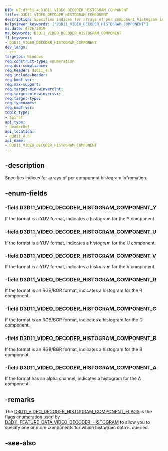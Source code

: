 ```yaml
---
UID: NE:d3d11_4.D3D11_VIDEO_DECODER_HISTOGRAM_COMPONENT
title: D3D11_VIDEO_DECODER_HISTOGRAM_COMPONENT
description: Specifies indices for arrays of per component histogram infromation.helpviewer_keywords: ["D3D11_VIDEO_DECODER_HISTOGRAM_COMPONENT"]
ms.date: 4/26/2019
ms.keywords: D3D11_VIDEO_DECODER_HISTOGRAM_COMPONENT
f1_keywords:
- D3D11_VIDEO_DECODER_HISTOGRAM_COMPONENT
dev_langs:
- c++
targetos: Windows
req.construct-type: enumeration
req.ddi-compliance: 
req.header: d3d11_4.h
req.include-header: 
req.kmdf-ver: 
req.max-support: 
req.target-min-winverclnt: 
req.target-min-winversvr: 
req.target-type: 
req.typenames: 
req.umdf-ver: 
topic_type:
- apiref
api_type:
- HeaderDef
api_location:
- d3d11_4.h
api_name:
- D3D11_VIDEO_DECODER_HISTOGRAM_COMPONENT
---
```


## -description

Specifies indices for arrays of per component histogram infromation.

## -enum-fields

### -field D3D11_VIDEO_DECODER_HISTOGRAM_COMPONENT_Y

If the format is a YUV format, indicates a histogram for the Y component.

### -field D3D11_VIDEO_DECODER_HISTOGRAM_COMPONENT_U

If the format is a YUV format, indicates a histogram for the U component.

### -field D3D11_VIDEO_DECODER_HISTOGRAM_COMPONENT_V

If the format is a YUV format, indicates a histogram for the V component.

### -field D3D11_VIDEO_DECODER_HISTOGRAM_COMPONENT_R

If the format is an RGB/BGR format, indicates a histogram for the R component.

### -field D3D11_VIDEO_DECODER_HISTOGRAM_COMPONENT_G

If the format is an RGB/BGR format, indicates a histogram for the G component.

### -field D3D11_VIDEO_DECODER_HISTOGRAM_COMPONENT_B

If the format is an RGB/BGR format, indicates a histogram for the B component.

### -field D3D11_VIDEO_DECODER_HISTOGRAM_COMPONENT_A

If the format has an alpha channel, indicates a histogram for the A component.

## -remarks

The [D3D11_VIDEO_DECODER_HISTOGRAM_COMPONENT_FLAGS](ne-d3d11_4-d3d11_video_decoder_histogram_component_flags.md) is the flags enumeration used by [D3D11_FEATURE_DATA_VIDEO_DECODER_HISTOGRAM](ns-d3d11_4-d3d11_feature_data_video_decoder_histogram.md) to allow you to specify one or more components for which histogram data is queried.

## -see-also

